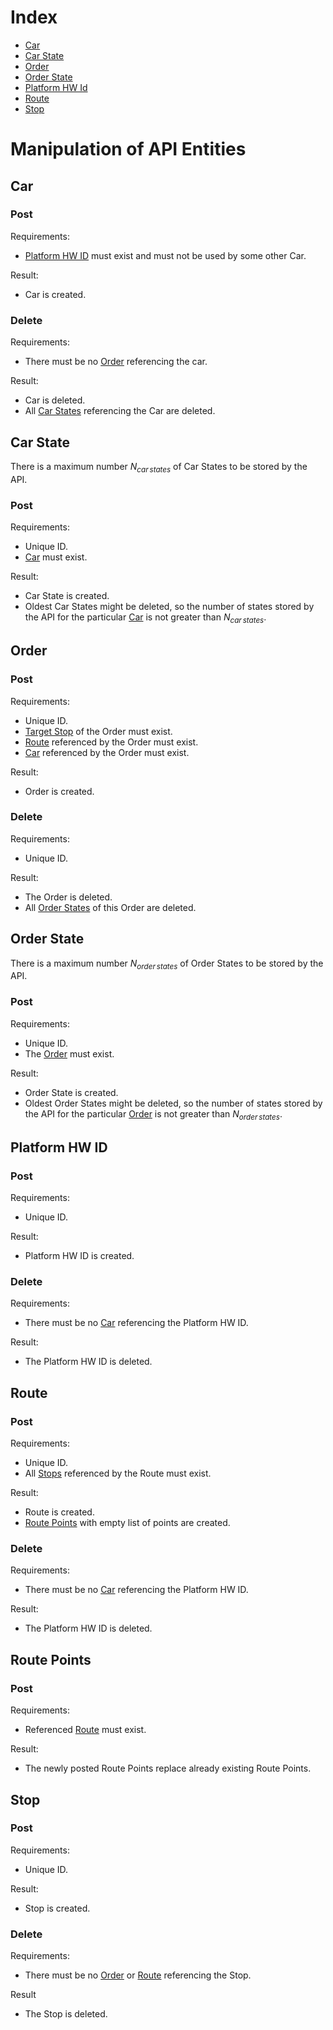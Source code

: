 
# Index
- [Car](#car)
- [Car State](#car-state)
- [Order](#order)
- [Order State](#order-state)
- [Platform HW Id](#platform-hw-id)
- [Route](#route)
- [Stop](#stop)


# Manipulation of API Entities

## Car

### Post

Requirements:
- [Platform HW ID](#platformhwid) must exist and must not be used by some other Car.

Result:
- Car is created.

### Delete

Requirements:
- There must be no [Order](#order) referencing the car.

Result:
- Car is deleted.
- All [Car States](#car-state) referencing the Car are deleted.



## Car State

There is a maximum number $N_{car\,states}$ of Car States to be stored by the API.

### Post

Requirements:
- Unique ID.
- [Car](#car) must exist.

Result:
- Car State is created.
- Oldest Car States might be deleted, so the number of states stored by the API for the particular [Car](#car) is not greater than $N_{car\,states}$.



## Order

### Post

Requirements:
- Unique ID.
- [Target Stop](#stop) of the Order must exist.
- [Route](#route) referenced by the Order must exist.
- [Car](#car) referenced by the Order must exist.

Result:
- Order is created.

### Delete

Requirements:
- Unique ID.

Result:
- The Order is deleted.
- All [Order States](#order-state) of this Order are deleted.


## Order State

There is a maximum number $N_{order\,states}$ of Order States to be stored by the API.

### Post

Requirements:
- Unique ID.
- The [Order](#order) must exist.

Result:
- Order State is created.
- Oldest Order States might be deleted, so the number of states stored by the API for the particular [Order](#order) is not greater than $N_{order\,states}$.



## Platform HW ID

### Post

Requirements:
- Unique ID.

Result:
- Platform HW ID is created.

### Delete

Requirements:
- There must be no [Car](#car) referencing the Platform HW ID.

Result:
- The Platform HW ID is deleted.


## Route

### Post

Requirements:
- Unique ID.
- All [Stops](#stop) referenced by the Route must exist.

Result:
- Route is created.
- [Route Points](#route-points) with empty list of points are created.

### Delete

Requirements:
- There must be no [Car](#car) referencing the Platform HW ID.

Result:
- The Platform HW ID is deleted.


## Route Points

### Post

Requirements:
- Referenced [Route](#route) must exist.

Result:
- The newly posted Route Points replace already existing Route Points.


## Stop

### Post

Requirements:
- Unique ID.

Result:
- Stop is created.

### Delete

Requirements:
- There must be no [Order](#order) or [Route](#route) referencing the Stop.

Result
- The Stop is deleted.